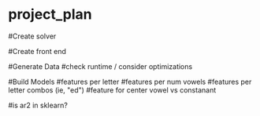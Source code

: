 # project_plan

#Create solver

#Create front end

#Generate Data
  #check runtime / consider optimizations

#Build Models
  #features per letter
  #features per num vowels
  #features per letter combos (ie, "ed")
  #feature for center vowel vs constanant

  #is ar2 in sklearn?
